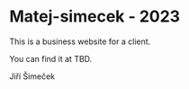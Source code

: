 # Matej-simecek - 2023

This is a business website for a client.

You can find it at TBD.

Jiří Šimeček
